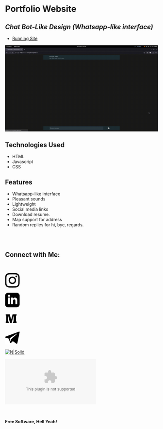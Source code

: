 #  Portfolio Website
## _Chat Bot-Like Design (Whatsapp-like interface)_


- [Running Site](https://silverbanks.io/)

[![N|Solid](images/demo.gif)](https://silverbanks.github.io/)

## Technologies Used

- HTML
- Javascript
- CSS

## Features

- Whatsapp-like interface
- Pleasant sounds
- Lightweight
- Social media links
- Download resume.
- Map support for address
- Random replies for hi, bye, regards.

<br><br>

## Connect with Me: 

<br>

[![N|Solid](images/instagram.svg)](https://instagram.com/silverbankz)

[![N|Solid](images/linkedin.svg)](https://linkedin.com/silver-chiahemba-992a91208)

[![N|Solid](images/medium.svg)](https://medium.com/@silverchiahemba)

[![N|Solid](images/telegram.svg)](https://t.me/Silverbanks)

[![N|Solid](images/twitter.svg)](https://twitter.com/silver_banks)

[![N|Solid](images/youtube.com)](https://youtube.com/silverbanks)

<br>

**Free Software, Hell Yeah!**

